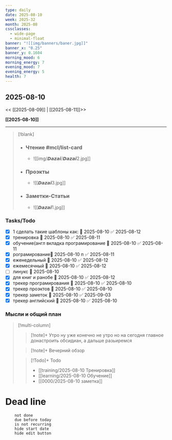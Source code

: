 ```yaml
---
type: daily
date: 2025-08-10
week: 2025-32
month: 2025-08
cssclasses:
  - wide-page
  - minimal-float
banner: "![[img/banners/baner.jpg]]"
banner_x: "0.25"
banner_y: 0.1604
morning_mood: 6
morning_energy: 7
evening_mood: 7
evening_energy: 5
health: 7
---
```

## 2025-08-10

<< [[2025-08-09]] | [[2025-08-11]]>>

**[[2025-08-10]]**

---

> [!blank]
> - ### **Чтение** #mcl/list-card
> 	- ![[img/𝘿𝙖𝙯𝙖𝙞/𝘿𝙖𝙯𝙖𝙞2.jpg]]
> 
> - ### **Проэкты**
> 	- ![[𝘿𝙖𝙯𝙖𝙞3.jpg]]
> 
> - ### **Заметки-Статьи**
> 	- ![[𝘿𝙖𝙯𝙖𝙞1.jpg]]

### Tasks/Todo
<!-- UNCOMMENT TO ADD TASKS - [ ] Dummy Task -->
- [x] 1 сделать такие шаблоны как: 📅 2025-08-10 ✅ 2025-08-12
 - [x] тренировка 📅 2025-08-10 ✅ 2025-08-11
 - [x] обучение(англ вкладка програмирование 📅 2025-08-10 ✅ 2025-08-11
 - [x] рограмирование📅 2025-08-10  п ✅ 2025-08-11
 - [x] еженедельный 📅 2025-08-10 ✅ 2025-08-12
 - [x] ежемесячный 📅 2025-08-10 ✅ 2025-08-12
 - [ ] линукс 📅 2025-08-10
 - [x] для книг и ранобе 📅 2025-08-10 ✅ 2025-08-12
 - [x] трекер програмирования 📅 2025-08-10 ✅ 2025-08-10
 - [x] трекер проэктов 📅 2025-08-10 ✅ 2025-08-10
 - [x] трекер заметок 📅 2025-08-10 ✅ 2025-09-03
 - [x] трекер английский 📅 2025-08-10 ✅ 2025-08-10

### Мысли и общий план
> [!multi-column]
> > [!note]+ Утро
> > ну уже конечно не утро но
> > на сегодня главное донастроить обсидиан, а дальше разьиремся
>
> > [!note]+ Вечерний обзор
> > 
>
> > [!Todo]+ Todo
> > - [[training/2025-08-10  Тренировка]]
> > - [[learning/2025-08-10 Обучение]]
> > - [[0000/2025-08-10 заметка]]


# Dead line

```tasks
	not done
	due before today
	is not recurring
	hide start date
	hide edit button
```